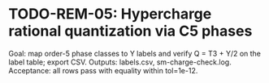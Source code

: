 # TODO-REM-05: Hypercharge rational quantization via C5 phases

Goal: map order-5 phase classes to Y labels and verify Q = T3 + Y/2 on the label table; export CSV. Outputs: labels.csv, sm-charge-check.log. Acceptance: all rows pass with equality within tol=1e-12.

